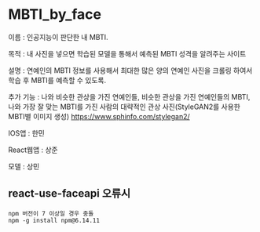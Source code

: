 # MBTI_by_face

이름 : 인공지능이 판단한 내 MBTI.

목적 : 내 사진을 넣으면 학습된 모델을 통해서 예측된 MBTI 성격을 알려주는 사이트

설명 : 연예인의 MBTI 정보를 사용해서 최대한 많은 양의 연예인 사진을 크롤링 하여서 학습 후 MBTI를 예측할 수 있도록.

추가 기능 : 나와 비슷한 관상을 가진 연예인들, 비슷한 관상을 가진 연예인들의 MBTI, 나와 가장 잘 맞는 MBTI를 가진 사람의 대략적인 관상 사진(StyleGAN2를 사용한 MBTI별 이미지 생성)
https://www.sphinfo.com/stylegan2/

IOS앱 : 한민

React웹앱 : 상준

모델 : 상민

## react-use-faceapi 오류시

```
npm 버전이 7 이상일 경우 충돌
npm -g install npm@6.14.11
```
